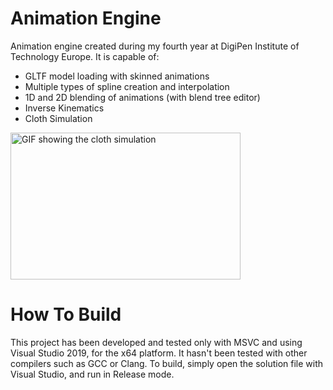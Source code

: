 # Animation Engine
 Animation engine created during my fourth year at DigiPen Institute of Technology Europe. It is capable of:
  - GLTF model loading with skinned animations
  - Multiple types of spline creation and interpolation
  - 1D and 2D blending of animations (with blend tree editor)
  - Inverse Kinematics
  - Cloth Simulation
<img src="readme_data/ClothSim.gif" alt="GIF showing the cloth simulation" width="368" height="235" />

# How To Build
This project has been developed and tested only with MSVC and using Visual Studio 2019, for the x64 platform. It hasn't been tested with other compilers such as GCC or Clang.
To build, simply open the solution file with Visual Studio, and run in Release mode.
